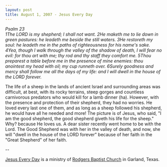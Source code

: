 ```yaml
---
layout: post
title: August 1, 2007 - Jesus Every Day
---
```


_Psalm 23  
1The LORD is my shepherd; I shall not want.
2He maketh me to lie down in green pastures: he leadeth me beside
the still waters.
3He restoreth my soul: he leadeth me in the paths of righteousness
for his name's sake.
4Yea, though I walk through the valley of the shadow of death, I
will fear no evil: for thou art with me; thy rod and thy staff they
comfort me.
5Thou preparest a table before me in the presence of mine enemies:
thou anointest my head with oil; my cup runneth over.
6Surely goodness and mercy shall follow me all the days of my life:
and I will dwell in the house of the LORD forever._

The life of a sheep in the lands of ancient Israel and surrounding
areas was difficult, at best, with its rocky terrains, steep gorges
and countless carnivorous predators who would kill for a lamb dinner
(ha). However, with the presence and protection of their shepherd,
they had no worries. He loved every last one of them, and as long as
a sheep followed his shepherd, he would have all he needed and more!
The picture is of Jesus, who said, "I am the good shepherd, the good
shepherd giveth his life for the sheep." Why? because He loves us. A
dear sister recently went home to be with the Lord. The Good Shepherd
was with her in the valley of death, and now, she will "dwell in the
house of the LORD forever" because of her faith in the "Great
Shepherd" of her faith.

 --

<a href=http://jesuseveryday.net>Jesus Every Day</a> is a ministry of <a href=http://rodgersbaptist.net>Rodgers Baptist Church</a> in Garland, Texas.
